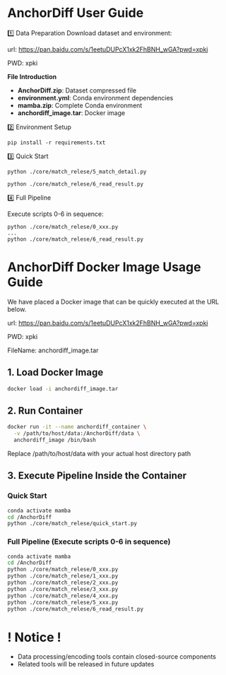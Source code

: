 # AnchorDiff User Guide

1️⃣ Data Preparation
Download dataset and environment:

url:  https://pan.baidu.com/s/1eetuDUPcX1xk2FhBNH_wGA?pwd=xpki 

PWD: xpki 

**File Introduction**

- **AnchorDiff.zip**: Dataset compressed file
- **environment.yml**: Conda environment dependencies
- **mamba.zip**: Complete Conda environment
- **anchordiff_image.tar**: Docker image


2️⃣ Environment Setup
```
pip install -r requirements.txt
```
3️⃣ Quick Start
```
python ./core/match_relese/5_match_detail.py

python ./core/match_relese/6_read_result.py
```
4️⃣ Full Pipeline

Execute scripts 0-6 in sequence:
```
python ./core/match_relese/0_xxx.py
...
python ./core/match_relese/6_read_result.py
```


# AnchorDiff Docker Image Usage Guide

We have placed a Docker image that can be quickly executed at the URL below.

url:  https://pan.baidu.com/s/1eetuDUPcX1xk2FhBNH_wGA?pwd=xpki 

PWD: xpki 

FileName:  anchordiff_image.tar

## 1. Load Docker Image
```bash
docker load -i anchordiff_image.tar
```

## 2. Run Container
```bash
docker run -it --name anchordiff_container \
  -v /path/to/host/data:/AnchorDiff/data \
  anchordiff_image /bin/bash
```
Replace /path/to/host/data with your actual host directory path

## 3. Execute Pipeline Inside the Container

### Quick Start

```bash
conda activate mamba
cd /AnchorDiff
python ./core/match_relese/quick_start.py
```


### Full Pipeline (Execute scripts 0-6 in sequence)

```bash
conda activate mamba
cd /AnchorDiff
python ./core/match_relese/0_xxx.py
python ./core/match_relese/1_xxx.py
python ./core/match_relese/2_xxx.py
python ./core/match_relese/3_xxx.py
python ./core/match_relese/4_xxx.py
python ./core/match_relese/5_xxx.py
python ./core/match_relese/6_read_result.py
```




# ! Notice !
- Data processing/encoding tools contain closed-source components
- Related tools will be released in future updates

